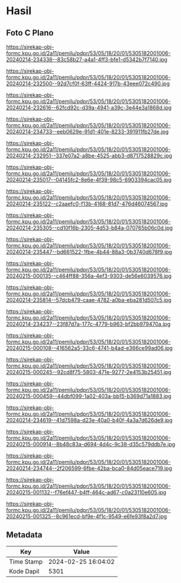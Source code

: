 # Hasil

## Foto C Plano

https://sirekap-obj-formc.kpu.go.id/2a11/pemilu/pdpr/53/05/18/20/01/5305182001006-20240214-234338--83c58b27-a4a1-4ff3-bfe1-d5342b7f7140.jpg

https://sirekap-obj-formc.kpu.go.id/2a11/pemilu/pdpr/53/05/18/20/01/5305182001006-20240214-232500--92d7cf0f-63ff-4424-917b-43eee072c490.jpg

https://sirekap-obj-formc.kpu.go.id/2a11/pemilu/pdpr/53/05/18/20/01/5305182001006-20240214-232616--62fcd92c-d39a-4941-a39c-3e44e3a1868d.jpg

https://sirekap-obj-formc.kpu.go.id/2a11/pemilu/pdpr/53/05/18/20/01/5305182001006-20240214-234733--eeb0629e-91d1-401e-8233-391911fb27de.jpg

https://sirekap-obj-formc.kpu.go.id/2a11/pemilu/pdpr/53/05/18/20/01/5305182001006-20240214-232951--337e07a2-a8be-4525-abb3-d8717528829c.jpg

https://sirekap-obj-formc.kpu.go.id/2a11/pemilu/pdpr/53/05/18/20/01/5305182001006-20240214-235017--04145fc2-8e6e-4f39-98c5-6903394cac05.jpg

https://sirekap-obj-formc.kpu.go.id/2a11/pemilu/pdpr/53/05/18/20/01/5305182001006-20240214-235122--c2aaefc0-f13b-4168-81d7-476d46074567.jpg

https://sirekap-obj-formc.kpu.go.id/2a11/pemilu/pdpr/53/05/18/20/01/5305182001006-20240214-235305--cd10f16b-2305-4d53-b84a-070765b06c0d.jpg

https://sirekap-obj-formc.kpu.go.id/2a11/pemilu/pdpr/53/05/18/20/01/5305182001006-20240214-235447--bd661522-1fbe-4b44-88a3-0b3740d678f9.jpg

https://sirekap-obj-formc.kpu.go.id/2a11/pemilu/pdpr/53/05/18/20/01/5305182001006-20240215-000135--c464ff88-356a-4ef3-9303-de56e6039576.jpg

https://sirekap-obj-formc.kpu.go.id/2a11/pemilu/pdpr/53/05/18/20/01/5305182001006-20240214-235814--57dcb479-caae-4782-a0ba-eba281d507c5.jpg

https://sirekap-obj-formc.kpu.go.id/2a11/pemilu/pdpr/53/05/18/20/01/5305182001006-20240214-234237--23f87d7a-177c-4779-b963-bf2bb979470a.jpg

https://sirekap-obj-formc.kpu.go.id/2a11/pemilu/pdpr/53/05/18/20/01/5305182001006-20240215-000108--416562a5-33c6-4741-b4ad-e366ce99ad06.jpg

https://sirekap-obj-formc.kpu.go.id/2a11/pemilu/pdpr/53/05/18/20/01/5305182001006-20240215-000245--92cd8f75-5803-471e-9277-2e4153b25451.jpg

https://sirekap-obj-formc.kpu.go.id/2a11/pemilu/pdpr/53/05/18/20/01/5305182001006-20240215-000459--44dbf099-1a02-403a-bb15-b369d71a1883.jpg

https://sirekap-obj-formc.kpu.go.id/2a11/pemilu/pdpr/53/05/18/20/01/5305182001006-20240214-234619--41d7598a-d23e-40a0-b40f-4a3a7d626de9.jpg

https://sirekap-obj-formc.kpu.go.id/2a11/pemilu/pdpr/53/05/18/20/01/5305182001006-20240215-000914--8b48c83a-d694-4d4c-9c38-d35c579ddb7e.jpg

https://sirekap-obj-formc.kpu.go.id/2a11/pemilu/pdpr/53/05/18/20/01/5305182001006-20240214-234744--2f206599-6fbe-42ba-bca0-84d05eace719.jpg

https://sirekap-obj-formc.kpu.go.id/2a11/pemilu/pdpr/53/05/18/20/01/5305182001006-20240215-001132--f76ef447-b4ff-464c-ad67-c0a23110e605.jpg

https://sirekap-obj-formc.kpu.go.id/2a11/pemilu/pdpr/53/05/18/20/01/5305182001006-20240215-001325--8c961ecd-bf9e-4f1c-9549-e6fe93f8a2d7.jpg


## Metadata

| Key        | Value               |
| ---------- | ------------------- |
| Time Stamp | 2024-02-25 16:04:02 |
| Kode Dapil | 5301                |



